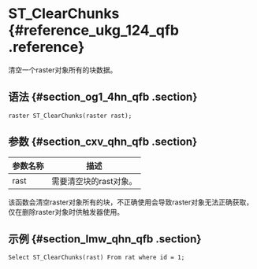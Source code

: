 # ST\_ClearChunks {#reference_ukg_124_qfb .reference}

清空一个raster对象所有的块数据。

## 语法 {#section_og1_4hn_qfb .section}

```
raster ST_ClearChunks(raster rast);
```

## 参数 {#section_cxv_qhn_qfb .section}

|参数名称|描述|
|----|--|
|rast|需要清空块的rast对象。|

该函数会清空raster对象所有的块，不正确使用会导致raster对象无法正确获取，仅在删除raster对象时供触发器使用。

## 示例 {#section_lmw_qhn_qfb .section}

```
Select ST_ClearChunks(rast) From rat where id = 1;
```

